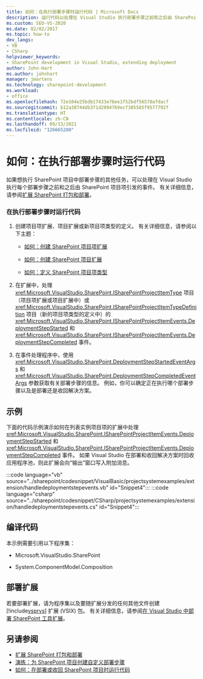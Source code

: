 ```yaml
---
title: 如何：在执行部署步骤时运行代码 | Microsoft Docs
description: 运行代码以处理在 Visual Studio 执行部署步骤之前和之后由 SharePoint 项目项引发的事件。
ms.custom: SEO-VS-2020
ms.date: 02/02/2017
ms.topic: how-to
dev_langs:
- VB
- CSharp
helpviewer_keywords:
- SharePoint development in Visual Studio, extending deployment
author: John-Hart
ms.author: johnhart
manager: jmartens
ms.technology: sharepoint-development
ms.workload:
- office
ms.openlocfilehash: 72e104e25bdb17433e76ee1f52bdf56570afdacf
ms.sourcegitcommit: b12a38744db371d2894769ecf305585f9577792f
ms.translationtype: HT
ms.contentlocale: zh-CN
ms.lasthandoff: 09/13/2021
ms.locfileid: "126665280"
---
```

# <a name="how-to-run-code-when-deployment-steps-are-executed"></a>如何：在执行部署步骤时运行代码
  如果想执行 SharePoint 项目中部署步骤的其他任务，可以处理在 Visual Studio 执行每个部署步骤之前和之后由 SharePoint 项目项引发的事件。 有关详细信息，请参阅[扩展 SharePoint 打包和部署](../sharepoint/extending-sharepoint-packaging-and-deployment.md)。

### <a name="to-run-code-when-deployment-steps-are-executed"></a>在执行部署步骤时运行代码

1. 创建项目项扩展、项目扩展或新项目项类型的定义。 有关详细信息，请参阅以下主题：

    - [如何：创建 SharePoint 项目项扩展](../sharepoint/how-to-create-a-sharepoint-project-item-extension.md)

    - [如何：创建 SharePoint 项目扩展](../sharepoint/how-to-create-a-sharepoint-project-extension.md)

    - [如何：定义 SharePoint 项目项类型](../sharepoint/how-to-define-a-sharepoint-project-item-type.md)

2. 在扩展中，处理 <xref:Microsoft.VisualStudio.SharePoint.ISharePointProjectItemType> 项目（项目项扩展或项目扩展中）或 <xref:Microsoft.VisualStudio.SharePoint.ISharePointProjectItemTypeDefinition> 项目（新的项目项类型的定义中）的 <xref:Microsoft.VisualStudio.SharePoint.ISharePointProjectItemEvents.DeploymentStepStarted> 和 <xref:Microsoft.VisualStudio.SharePoint.ISharePointProjectItemEvents.DeploymentStepCompleted> 事件。

3. 在事件处理程序中，使用 <xref:Microsoft.VisualStudio.SharePoint.DeploymentStepStartedEventArgs> 和 <xref:Microsoft.VisualStudio.SharePoint.DeploymentStepCompletedEventArgs> 参数获取有关部署步骤的信息。 例如，你可以确定正在执行哪个部署步骤以及是部署还是收回解决方案。

## <a name="example"></a>示例
 下面的代码示例演示如何在列表实例项目项的扩展中处理 <xref:Microsoft.VisualStudio.SharePoint.ISharePointProjectItemEvents.DeploymentStepStarted> 和 <xref:Microsoft.VisualStudio.SharePoint.ISharePointProjectItemEvents.DeploymentStepCompleted> 事件。 如果 Visual Studio 在部署和收回解决方案时回收应用程序池，则此扩展会向“输出”窗口写入附加消息。

 :::code language="vb" source="../sharepoint/codesnippet/VisualBasic/projectsystemexamples/extension/handledeploymentstepevents.vb" id="Snippet4":::
 :::code language="csharp" source="../sharepoint/codesnippet/CSharp/projectsystemexamples/extension/handledeploymentstepevents.cs" id="Snippet4":::

## <a name="compile-the-code"></a>编译代码
 本示例需要引用以下程序集：

- Microsoft.VisualStudio.SharePoint

- System.ComponentModel.Composition

## <a name="deploy-the-extension"></a>部署扩展
 若要部署扩展，请为程序集以及要随扩展分发的任何其他文件创建 [!include[vsprvs](../sharepoint/includes/vsprvs-md.md)] 扩展 (VSIX) 包。 有关详细信息，请参阅[在 Visual Studio 中部署 SharePoint 工具扩展](../sharepoint/deploying-extensions-for-the-sharepoint-tools-in-visual-studio.md)。

## <a name="see-also"></a>另请参阅
- [扩展 SharePoint 打包和部署](../sharepoint/extending-sharepoint-packaging-and-deployment.md)
- [演练：为 SharePoint 项目创建自定义部署步骤](../sharepoint/walkthrough-creating-a-custom-deployment-step-for-sharepoint-projects.md)
- [如何：在部署或收回 SharePoint 项目时运行代码](../sharepoint/how-to-run-code-when-a-sharepoint-project-is-deployed-or-retracted.md)
